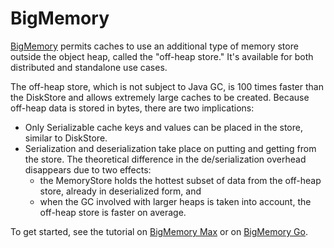 ---
---
# BigMemory


[BigMemory](http://www.terracotta.org/products) permits caches to use an additional
type of memory store outside the object heap, called the "off-heap store." It's available for both distributed and standalone use cases.

The off-heap store, which is not subject to Java GC, is 100 times faster than the DiskStore and allows extremely large caches to be created. Because off-heap data is stored in bytes, there are two implications:

* Only Serializable cache keys and values can be placed in the store, similar to DiskStore.
* Serialization and deserialization take place on putting and getting from the store. The theoretical difference in the de/serialization overhead disappears due to two effects:
    * the MemoryStore holds the hottest subset of data from the off-heap store, already in deserialized form, and
    * when the GC involved with larger heaps is taken into account, the off-heap store is faster on average.

To get started, see the tutorial on [BigMemory Max](http://terracotta.org/documentation/2.7/4.0/bigmemorymax/get-started/quick-start) or on [BigMemory Go](http://terracotta.org/documentation/2.7/4.0/bigmemorygo/get-started).

